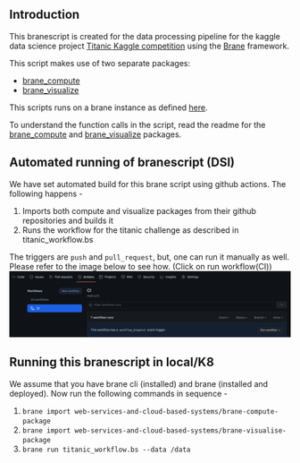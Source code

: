 ## Introduction

This branescript is created for the data processing pipeline for the kaggle data science project [Titanic Kaggle competition](https://www.kaggle.com/c/titanic) using the [Brane](https://github.com/epi-project/brane) framework.

This script makes use of two separate packages:  
- [brane_compute](https://github.com/web-services-and-cloud-based-systems/brane-compute-package)
- [brane_visualize](https://github.com/web-services-and-cloud-based-systems/brane-visualise-package)

This scripts runs on a brane instance as defined [here](https://wiki.enablingpersonalizedinterventions.nl/user-guide/system-engineers/introduction.html).

To understand the function calls in the script, read the readme for the [brane_compute](https://github.com/web-services-and-cloud-based-systems/brane-compute-package) and [brane_visualize](https://github.com/web-services-and-cloud-based-systems/brane-visualise-package) packages.

## Automated running of branescript (DSl)
We have set automated build for this brane script using github actions. The following happens -   
1. Imports both compute and visualize packages from their github repositories and builds it
2. Runs the workflow for the titanic challenge as described in titanic_workflow.bs


The triggers are `push` and `pull_request`, but, one can run it manually as well. Please refer to the image below to see how. (Click on run workflow(CI))
![](./workflow.png)

## Running this branescript in local/K8
We assume that you have brane cli (installed) and brane (installed and deployed). Now run the following commands in sequence -  
1. `brane import web-services-and-cloud-based-systems/brane-compute-package`
2. `brane import web-services-and-cloud-based-systems/brane-visualise-package`
3. `brane run titanic_workflow.bs --data /data`

